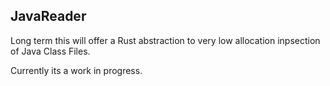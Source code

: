 JavaReader
---

Long term this will offer a Rust abstraction to very low allocation
inpsection of Java Class Files.

Currently its a work in progress.
